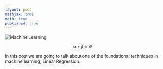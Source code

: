 ```yaml
---
layout: post
mathjax: true
math: true
published: true
---
```



![Machine Learning]({{site.baseurl}}/images/LR.png)

$$ \alpha + \beta = \theta $$

In this post we are going to talk about one of the foundational techniques in machine learning, Linear Regression. 
